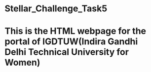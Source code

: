 # Stellar_Challenge_Task5
# This is the HTML webpage for the portal of IGDTUW(Indira Gandhi Delhi Technical University for Women)
